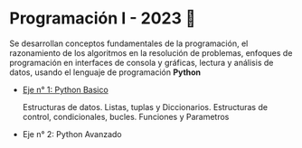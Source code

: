 <h1> Programación I - 2023 🥉 </h1>

<p> Se desarrollan conceptos fundamentales de la programación, el razonamiento de los algoritmos en la resolución de 
problemas, enfoques de programación en interfaces de consola y gráficas, lectura y análisis de datos, usando el 
lenguaje de programación <strong> Python</strong></p>

<ul>
<li><a href="https://github.com/manuelpalomeque/ISPC--Data-Science-IA/tree/main/Programacion%201/Eje%201">
Eje n° 1: Python Basico </a></li>
<p>Estructuras de datos. Listas, tuplas y Diccionarios. Estructuras de control, condicionales, bucles. Funciones y 
Parametros</p>
<li>Eje n° 2: Python Avanzado</li>
</ul>